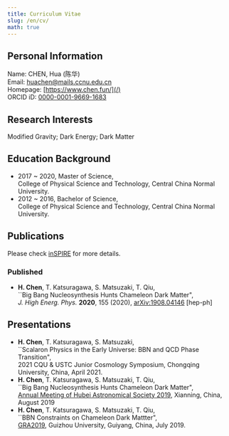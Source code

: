 ```yaml
---
title: Curriculum Vitae
slug: /en/cv/
math: true
---
```


## Personal Information

Name: CHEN, Hua (陈华)  
Email: huachen@mails.ccnu.edu.cn  
Homepage: [https://www.chen.fun/](/)  
ORCID iD: [0000-0001-9669-1683](https://orcid.org/0000-0001-9669-1683)  

## Research Interests

Modified Gravity; Dark Energy; Dark Matter

## Education Background

- 2017 ~ 2020, Master of Science,  
    College of Physical Science and Technology, Central China Normal University.  
- 2012 ~ 2016, Bachelor of Science,  
    College of Physical Science and Technology, Central China Normal University.

## Publications

Please check [inSPIRE](https://inspirehep.net/author/profile/Hua.Chen.2) for more details.

### Published

- **H. Chen**, T. Katsuragawa, S. Matsuzaki, T. Qiu,  
     ``Big Bang Nucleosynthesis Hunts Chameleon Dark Matter",  
     *J. High Energ. Phys.* **2020**, 155 (2020), [arXiv:1908.04146](https://arxiv.org/abs/1908.04146) [hep-ph]

## Presentations

- **H. Chen**, T. Katsuragawa, S. Matsuzaki,  
     ``Scalaron Physics in the Early Universe: BBN and QCD Phase Transition",  
     2021 CQU & USTC Junior Cosmology Symposium, Chongqing University, China, April 2021.
- **H. Chen**, T. Katsuragawa, S. Matsuzaki, T. Qiu,  
     ``Big Bang Nucleosynthesis Hunts Chameleon Dark Matter",  
     [Annual Meeting of Hubei Astronomical Society 2019](/files/cv/Annual_Meeting_of_Hubei_Astronomical_Society_2019.pdf), Xianning, China, August 2019
- **H. Chen**, T. Katsuragawa, S. Matsuzaki, T. Qiu,  
     ``BBN Constraints on Chameleon Dark Mattter",  
     [GRA2019](http://gra2019.csp.escience.cn/dct/page/1), Guizhou University, Guiyang, China, July 2019.

